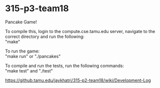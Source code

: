 # 315-p3-team18
Pancake Game!


To compile this, login to the compute.cse.tamu.edu server, navigate to the correct directory and run the following:   
    "make"

To run the game:  
    "make run" or "./pancakes"
    
To compile and run the tests, run the following commands:  
    "make test" and "./test"


https://github.tamu.edu/jaykhatri/315-p2-team18/wiki/Development-Log
